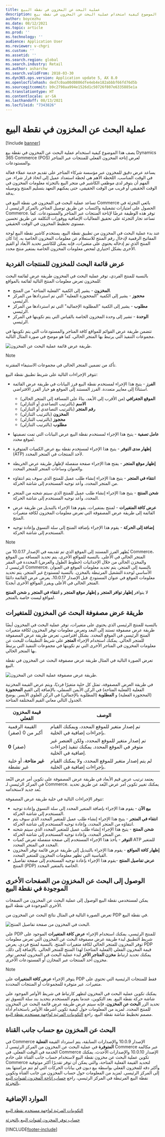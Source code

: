 ```yaml
---
title: عملية البحث عن المخزون في نقطة البيع
description: يصف هذا الموضوع كيفية استخدام عملية البحث عن المخزون في نقطة بيع Dynamics 365 Commerce (POS) لعرض إتاحة المخزون الفعلي للمنتجات عبر المتاجر والمستودعات.
author: boycezhu
ms.date: 08/12/2021
ms.topic: article
ms.prod: ''
ms.technology: ''
audience: Application User
ms.reviewer: v-chgri
ms.custom: ''
ms.assetid: ''
ms.search.region: global
ms.search.industry: Retail
ms.author: asharchw
ms.search.validFrom: 2018-03-30
ms.dyn365.ops.version: Application update 5, AX 8.0
ms.openlocfilehash: ded7c0aa00d0806dfe4eb4e182abbbf66fd76d5b
ms.sourcegitcommit: b9c2798aa994e1526d1c50726f807e6335885e1a
ms.translationtype: HT
ms.contentlocale: ar-SA
ms.lasthandoff: 08/13/2021
ms.locfileid: "7343826"
---
```

# <a name="inventory-lookup-operation-in-pos"></a>عملية البحث عن المخزون في نقطة البيع

[!include [banner](includes/banner.md)]

يصف هذا الموضوع كيفية استخدام عملية البحث عن المخزون في نقطة بيع Dynamics 365 Commerce (POS) لعرض إتاحة المخزون الفعلي للمنتجات عبر المتاجر والمستودعات.

يساعد عرض دقيق للمخزون عبر مؤسسة شركاء المتاجر على تقديم خدمة عملاء فعالة في الوقت المناسب. اللحظة الأهم هي لحظة استعداد عميل إلى اتخاذ قرار شراء. من المهم أن يتوفر لدى موظفي الكاشير في متجر البيع بالتجزئة معلومات المخزون في الوقت الحقيقي أو قريب من الوقت الحقيقي، حتى يمكنهم التعهد بتسليم المنتج وتوصيله بدقة.

تساعد عملية البحث في المخزون في نقطة البيع في Commerce بائعي التجزئة في الحصول على امتيازات تشغيلية واكتساب عن طريق توصيل المتاجر بالمركز الرئيسي لـ Commerce. توفر هذه الوظيفة عرضًا لإتاحة المنتجات عبر المتاجر والمستودعات. كما تساعد تجار التجزئة على تحقيق الفعاليات الإضافية ووفورات التكلفة عن طريق تحسين مستوى تخطيط المخزون في الوقت الحقيقي.

عند بدء عملية البحث في المخزون من تطبيق نقطة البيع، يستخدم كاشير نقطة البيع لوحة المفاتيح الرقمية لإدخال رقم المنتج للاستعلام عن معلومات المخزون الخاصة به. إذا كان المنتج الذي تم إدخاله يحتوي على متغيرات، فإنه يمكن للكاشير تحديد الأبعاد أو القيم الأخرى بشكل اختياري لفحص معلومات المخزون الخاصة بمتغير منتج محدد.

## <a name="inventory-lookup-list-view-for-individual-products"></a>عرض قائمة البحث للمخزون للمنتجات الفردية

بالنسبة للمنتج الفردي، توفر عملية البحث في المخزون طريقة عرض لقائمة البحث للمخزون تعرض معلومات المنتج التالية لقائمة بالمواقع:

- **المخزون** - يشير إلى الكمية "الفعلية المتاحة" من المنتج.
- **محجوز** - يشير إلى الكمية "المحجوزة الفعلية" التي تم استردادها من المركز الرئيسي.
- **مطلوب** - يشير إلى الكمية "المطلوبة الإجمالية" التي تم استردادها من المركز الرئيسي.
- **الوحدة** - تشير إلى وحدة المخزون الخاصة بالقياس التي يتم تكوينها في المركز الرئيسي.

تتضمن طريقة عرض القوائم للمواقع كافة المتاجر والمستودعات التي يتم تكوينها في مجموعات التنفيذ التي يرتبط بها المتجر الحالي، كما هو موضح في صورة المثال التالية.

![طريقة عرض قائمة عملية البحث عن المخزون.](media/inventory-lookup-list-view.png)

> [!NOTE]
> تأكد من تضمين المتجر الحالي في مجموعات الاستيفاء المقترنة.

تتوفر الإجراءات التالية على شريط تطبيق نقطة البيع:

- **الفرز** - يتيح هذا الإجراء لمستخدم نقطة البيع فرز البيانات في طريقة عرض القائمة استنادًا إلى معايير متعددة. الفرز المستند إلى الموقع هو خيار الفرز الافتراضي.

    - **الموقع الجغرافي** (من الأقرب إلى الأبعد، بناءً على المسافة إلى المتجر الحالي)
    - **الاسم** (بالترتيب التصاعدي أو التنازلي)
    - **رقم المتجر** (بالترتيب التصاعدي أو التنازلي)
    - **المخزون** (بالترتيب التنازلي)
    - **محجوز** (بالترتيب التنازلي)
    - **مطلوب** (بالترتيب التنازلي)

- **عامل تصفية** - يتيح هذا الإجراء لمستخدم نقظة البيع عرض البيانات التي تمت تصفيتها لموقع محدد.
- **إظهار مدى التوفر** - يتيح هذا الإجراء لمستخدم نقطة بيع عرض الكميات المتوفرة (ATP) لأحد المنتجات في المتجر المحدد.
- **إظهار موقع المتجر** - يفتح هذا الإجراء صفحة منفصلة لإظهار طريقة عرض الخريطة والعنوان وساعات المتجر للمتجر المحدد.
- **انتقاء في المتجر** - يتيح هذا الإجراء إنشاء طلب عميل للمنتج الذي سوف يتم انتقاؤه من المتجر المحدد، وأعد توجيه المستخدم إلى شاشة الحركة.
- **شحن المنتج** - يتيح هذا الإجراء إنشاء طلب عميل للمنتج الذي سيتم شحنه من المتجر المحدد، وأعد توجيه المستخدم إلى شاشة الحركة.
- **عرض كافة المتغيرات** - لمنتج بمتغيرات، يقوم هذا الإجراء بالتبديل من طريقة عرض القائمة إلى طريقة عرض المصفوفة التي تعرض معلومات المخزون لكافة متغيرات المنتج.
- **إضافة إلى الحركة** - يقوم هذا الإجراء بإضافة المنتج إلى سلة التسوق وإعادة توجيه المستخدم إلى شاشة الحركة.

> [!NOTE]
> يُظهر الفرز المستند إلى الموقع الذي تم تقديمه في الإصدار 10.0.17 من Commerce، المتجر الحالي في الأعلى. بالنسبة للمواقع الأخرى، يتم تحديد المسافة بين الموقع والمخزن الحالي من خلال الإحداثيات (خطوط الطول والعرض) المحددة في المقر الرئيسي لـ Commerce. بالنسبة إلى المتجر، يتم تحديد معلومات الموقع في العنوان الأساسي لوحدة التشغيل المرتبطة بالمخزن. بالنسبة لمستودع غير المتجر، يتم تحديد معلومات الموقع في عنوان المستودع. قبل الإصدار 10.0.17، يعرض عرض القائمة دائمًا المتجر الحالي في الأعلى ويفرز المواقع الأخرى أبجديًا.
>
> لا يتوافر **إظهار توافر المتجر** و **إظهار موقع المتجر** و **انتقاء في المتجر** و **شحن المنتج** لمواقع ليست خاصة بالمتجر.

## <a name="inventory-lookup-matrix-view-for-variants"></a>طريقة عرض مصفوفة البحث عن المخزون للمتغيرات

بالنسبة للمنتج الرئيسي الذي يحتوي على متغيرات، توفر عملية البحث في المخزون أيضًا طريقة عرض مصفوفة تستند إلى البعد وتعرض معلومات توفر المخزون لكافة متغيرات المنتج الرئيسي في الموقع المحدد. بشكل افتراضي، تعرض طريقة عرض المصفوفة للمتجر الحالي. يمكنك استخدام الإجراء **المتجر** على شريط التطبيقات للبحث عن معلومات المخزون في المتاجر الأخرى التي تم تكوينها في مجموعات التنفيذ التي يرتبط بها المتجر الحالي.

تعرض الصورة التالية في المثال طريقة عرض مصفوفة البحث عن المخزون في نقطة البيع.

![طريقة عرض مصفوفة عملية البحث عن المخزون.](media/inventory-lookup-matrix-view.png)

في طريقة العرض المصفوفة، تمثل كل خلية متغيرًا فرديًا، ويتم عرض القيمة المخزنية الفعلية (الفعلية المتاحة) في الركن الأيمن السفلي، بالإضافة إلى القيم **المحجوزة** (المحجوزة الفعلية) و **المطلوبة** (المطلوبة بالإجمالي) في الركن العلوي الأيسر. يوضح الجدول التالي معاني القيم المختلفة المتاحة.

| قيمة المخزون الفعلي                            | الوصف |
|------------------------------------------|-------------|
| القيمة الرقمية أكبر من 0 (صفر) | تم إصدار متغير للموقع المحدد، ويمكنك القيام بإجراءات إضافية في الخلية. |
| **0** (صفر)                             | تم إصدار متغير للموقع المحدد، ولكن العنصر غير متوفر في الموقع المحدد. يمكنك تنفيذ إجراءات إضافية في الخلية. |
| **غير متاحة**، أو خلية غير نشطة              | لم يتم إصدار متغير للموقع المحدد، ولا يمكنك القيام بإجراءات إضافية في الخلية. |

يعتمد ترتيب عرض قيم الأبعاد في طريقة عرض المصفوفة على تكوين أمر عرض البُعد في المركز الرئيسي لـ Commerce. يمكنك تغيير تكوين أمر عرض البُعد عن طريق تحديد بُعد جديد لاستخدامه. 

تتوفر الإجراءات التالية في خلية طريقة عرض المصفوفة:

- **بيع الآن** - يقوم هذا الإجراء بإضافة المتغير المحدد إلى سلة التسوق وإعادة توجيه المستخدم إلى شاشة الحركة.
- **انتقاء في المتجر** - يتيح هذا الإجراء إنشاء طلب عميل للمتغير المحدد الذي سوف يتم انتقاؤه من المتجر المحدد، وإعادة توجيه المستخدم إلى شاشة الحركة.
- **شحن المنتج** - يتيح هذا الإجراء إنشاء طلب عميل للمتغير المحدد الذي سيتم شحنه من المتجر المحدد، وإعادة توجيه المستخدم إلى شاشة الحركة.
- **التوفر** - يأخذ هذا الإجراء المستخدم إلى صفحة منفصلة تعرض كميات ATP للمتغير المحدد في المتجر المحدد.
- **إظهار كافة المواقع** - يقوم هذا الإجراء بالتبديل إلى طريقة عرض قائمة توفر المخزون القياسية التي تظهر معلومات المخزون للمتغير المحدد.
- **عرض تفاصيل المنتج** -يقوم هذا الإجراء بإعادة توجيه المستخدم إلى صفحة تفاصيل المنتج (PDP) الخاصة بالمتغير المحدد.

## <a name="access-inventory-lookup-from-other-pages-in-pos"></a>الوصول إلى البحث عن المخزون من الصفحات الأخرى الموجودة في نقطة البيع

يمكن لمستخدمي نقطة البيع الوصول إلى عملية البحث عن المخزون من الصفحات الأخرى الموجودة في نقطة البيع.

تعرض الصورة التالية في المثال نتائج البحث عن المخزون من PDP في نقطة البيع.

![البحث في المخزون من صفحة تفاصيل المنتج.](media/inventory-lookup-from-product-details-page.png)

علي PDP للمنتج الرئيسي، يمكنك استخدام الإجراء **عرض كافة المتغيرات** الموجود على شريط التطبيق لبدء طريقة عرض مصفوفة البحث عن المخزون التي تعرض معلومات توفر المخزون للمتجر الحالي لكافة متغيرات المنتج. بالنسبة لمنتج فردي، يعرض PDP قيمة المخزون الفعلي (الفعلية المتاحة) لهذا المنتج للمتجر الحالي. بالإضافة إلى ذلك، يمكنك تحديد ارتباط **مخزن المتاجر الآخر** لبدء عملية البحث في المخزون لفحص توفر مخزون أحد المنتجات عبر المخازن أو المستودعات الأخرى.

> [!NOTE]
> يتوفر الإجراء **عرض كافة المتغيرات** على PDP فقط للمنتجات الرئيسية التي تحتوي على متغيرات. غير متوفرة للمجموعات أو المنتجات المحددة.

يمكنك تكوين عملية البحث في المخزون لتظهر كارتباط في شريط الأوامر الموجود على شاشة حركة نقطة البيع. بعد التكوين، عندما يقوم المستخدم بتحديد بند سلة التسوق ثم تحديد الزر **البحث عن المخزون**، فإنه سيتم عرض طريقة عرض قائمة البحث عن المخزون للمنتج المحدد. لمزيد من المعلومات حول كيفية تكوين أشرطة الأوامر باستخدام أداة مصمم تخطيط شاشة نقطة البيع، راجع [التكوينات المرئية لواجهة مستخدم نقطة البيع](pos-screen-layouts.md).

## <a name="inventory-lookup-with-channel-side-calculation"></a>البحث عن المخزون مع حساب جانب القناة

في Commerce الإصدار 10.0.9 والإصدارات السابقة، يتم استرداد القيمة **الفعلية المتوفرة** في عملية البحث عن المخزون من المركز الرئيسي لـ Commerce عبر مكالمة الخدمة في الوقت الفعلي. في Commerce الإصدار 10.0.10 والإصدارات الأحدث، يمكنك تكوين عملية البحث عن مخزون نقطة البيع لاستخدام حساب جانب القناة على خادم Commerce لتحديد القيمة الفعلية المتاحة، والتي يمكن أن توفر تقديرًا أكثر موثوقية وأكثر دقه للمخزون الفعلي بواسطة بيع ديون في بيانات الحركات التي لم تتم مزامنتها بعد إلى المركز الرئيسي. لمزيد من المعلومات حول حساب المخزون من جانب القناة وتكوين نقطة البيع المرتبطة في المركز الرئيسي، راجع [حساب إتاحة المخزون لقنوات البيع بالتجزئة](calculated-inventory-retail-channels.md).

## <a name="additional-resources"></a>الموارد الإضافية

[التكوينات المرئية لواجهة مستخدم نقطة البيع](pos-screen-layouts.md)

[حساب توفر المخزون لقنوات البيع بالتجزئة](calculated-inventory-retail-channels.md)

[!INCLUDE[footer-include](../includes/footer-banner.md)]
